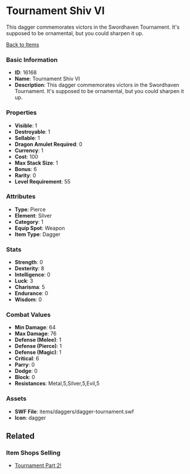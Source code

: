 # Tournament Shiv VI

This dagger commemorates victors in the Swordhaven Tournament. It's supposed to be ornamental, but you could sharpen it up.

[Back to Items](../items.md)

### Basic Information

- **ID**: 16168
- **Name**: Tournament Shiv VI
- **Description**: This dagger commemorates victors in the Swordhaven Tournament. It&#039;s supposed to be ornamental, but you could sharpen it up.

### Properties

- **Visible**: 1
- **Destroyable**: 1
- **Sellable**: 1
- **Dragon Amulet Required**: 0
- **Currency**: 1
- **Cost**: 100
- **Max Stack Size**: 1
- **Bonus**: 6
- **Rarity**: 0
- **Level Requirement**: 55

### Attributes

- **Type**: Pierce
- **Element**: Silver
- **Category**: 1
- **Equip Spot**: Weapon
- **Item Type**: Dagger

### Stats

- **Strength**: 0
- **Dexterity**: 8
- **Intelligence**: 0
- **Luck**: 3
- **Charisma**: 5
- **Endurance**: 0
- **Wisdom**: 0

### Combat Values

- **Min Damage**: 64
- **Max Damage**: 76
- **Defense (Melee)**: 1
- **Defense (Pierce)**: 1
- **Defense (Magic)**: 1
- **Critical**: 6
- **Parry**: 0
- **Dodge**: 0
- **Block**: 0
- **Resistances**: Metal,5,Silver,5,Evil,5

### Assets

- **SWF File**: items/daggers/dagger-tournament.swf
- **Icon**: dagger

## Related

### Item Shops Selling

- [Tournament Part 2!](../item-shops/509-tournament-part-2.md)


